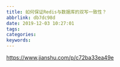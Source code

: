 ```yaml
---
title: 如何保证Redis与数据库的双写一致性？
abbrlink: db7dc98d
date: 2019-12-03 10:27:01
tags:
categories:
keywords:
---
```

https://www.jianshu.com/p/c72ba33ea49e
